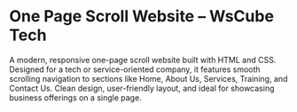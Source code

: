 # One Page Scroll Website – WsCube Tech
A modern, responsive one-page scroll website built with HTML and CSS. Designed for a tech or service-oriented company, it features smooth scrolling navigation to sections like Home, About Us, Services, Training, and Contact Us. Clean design, user-friendly layout, and ideal for showcasing business offerings on a single page.
